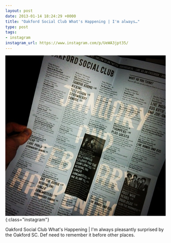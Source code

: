 ```yaml
---
layout: post
date: 2013-01-14 18:24:29 +0000
title: "Oakford Social Club What's Happening | I'm always…"
type: post
tags:
- instagram
instagram_url: https://www.instagram.com/p/UeWA3jpt35/
---
```


![Instagram - UeWA3jpt35](/img/UeWA3jpt35.jpg){:class="instagram"}

Oakford Social Club What's Happening | I'm always pleasantly surprised by the Oakford SC. Def need to remember it before other places.
